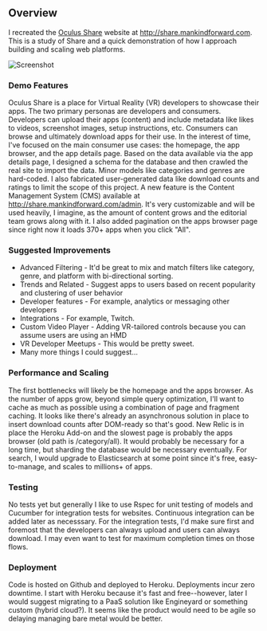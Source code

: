 ## Overview
I recreated the [Oculus Share](https://share.oculusvr.com) website at http://share.mankindforward.com. This is a study of Share and a quick demonstration of how I approach building and scaling web platforms.

![Screenshot](https://mankindforward.files.wordpress.com/2014/09/screen-shot-2014-09-25-at-3-08-44-pm.png)

### Demo Features
Oculus Share is a place for Virtual Reality (VR) developers to showcase their apps. The two primary personas are developers and consumers. Developers can upload their apps (content) and include metadata like likes to videos, screenshot images, setup instructions, etc. Consumers can browse and ultimately download apps for their use. In the interest of time, I've focused on the main consumer use cases: the homepage, the app browser, and the app details page. Based on the data available via the app details page, I designed a schema for the database and then crawled the real site to import the data. Minor models like categories and genres are hard-coded. I also fabricated user-generated data like download counts and ratings to limit the scope of this project. A new feature is the Content Management System (CMS) available at http://share.mankindforward.com/admin. It's very customizable and will be used heavily, I imagine, as the amount of content grows and the editorial team grows along with it. I also added pagination on the apps browser page since right now it loads 370+ apps when you click "All".

### Suggested Improvements
* Advanced Filtering - It'd be great to mix and match filters like category, genre, and platform with bi-directional sorting.
* Trends and Related - Suggest apps to users based on recent popularity and clustering of user behavior
* Developer features - For example, analytics or messaging other developers
* Integrations - For example, Twitch.
* Custom Video Player - Adding VR-tailored controls because you can assume users are using an HMD
* VR Developer Meetups - This would be pretty sweet.
* Many more things I could suggest...

### Performance and Scaling
The first bottlenecks will likely be the homepage and the apps browser. As the number of apps grow, beyond simple query optimization, I'll want to cache as much as possible using a combination of page and fragment caching. It looks like there's already an asynchronous solution in place to insert download counts after DOM-ready so that's good. New Relic is in place the Heroku Add-on and the slowest page is probably the apps browser (old path is /category/all). It would probably be necessary for a long time, but sharding the database would be necessary eventually. For search, I would upgrade to Elasticsearch at some point since it's free, easy-to-manage, and scales to millions+ of apps.

### Testing
No tests yet but generally I like to use Rspec for unit testing of models and Cucumber for integration tests for websites. Continuous integration can be added later as necesssary. For the integration tests, I'd make sure first and foremost that the developers can always upload and users can always download. I may even want to test for maximum completion times on those flows.

### Deployment
Code is hosted on Github and deployed to Heroku. Deployments incur zero downtime. I start with Heroku because it's fast and free--however, later I would suggest migrating to a PaaS solution like Engineyard or something custom (hybrid cloud?). It seems like the product would need to be agile so delaying managing bare metal would be better.
